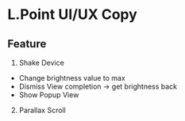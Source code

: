 # L.Point UI/UX Copy

## Feature

1. Shake Device
  - Change brightness value to max
  - Dismiss View completion -> get brightness back
  - Show Popup View

2. Parallax Scroll
